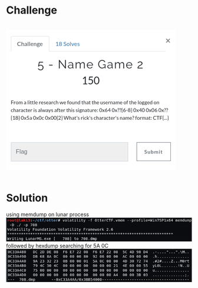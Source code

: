 # Challenge #
<br>![alt text](imgs/mem_forensics005-1.png)
<br><br>
# Solution #
using memdump on lunar process
<br>![alt text](imgs/mem_forensics005-2.png)<br>
followed by hexdump searching for 5A 0C
<br>![alt text](imgs/mem_forensics005-3.png)
